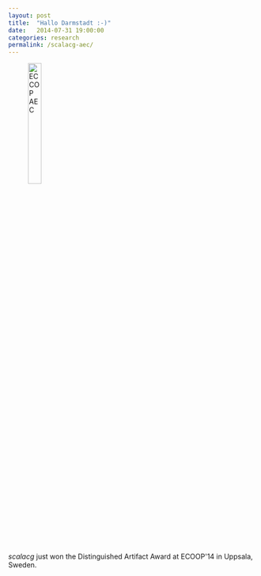 ```yaml
---
layout: post
title:  "Hallo Darmstadt :-)"
date:   2014-07-31 19:00:00
categories: research
permalink: /scalacg-aec/
---
```


<figure>
	<img width="25%" src="{{ "/resources/images/daa.png" |  prepend: site.baseurl }}" alt="ECCOP AEC"></img>
</figure>

*scalacg* just won the Distinguished Artifact Award at ECOOP'14 in Uppsala, Sweden.